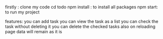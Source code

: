 <!-- how to setup my assignment -->
 firstly : clone my code
 cd todo
 npm install : to install all packages
 npm start:  to run my project

 features:
    you can add task
    you can view the task as a list
       you can check the task without deleting it
       you can delete the checked tasks
    also on reloading page data will remain as it is
    

